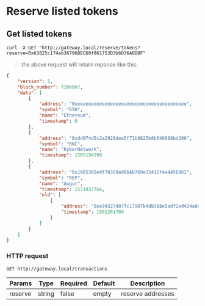 # Reserve listed tokens 

## Get listed tokens 

```shell
curl -X GET "http://gateway.local/reserve/tokens?reserve=0x63825c174ab367968EC60f061753D3bbD36A0D8F"
```

> the above request will return reponse like this:

```json
{
    "version": 1,
    "block_number": 7206067,
    "data": [
        {
            "address": "0xeeeeeeeeeeeeeeeeeeeeeeeeeeeeeeeeeeeeeeee",
            "symbol": "ETH",
            "name": "Ethereum",
            "timestamp": 0
        },
        {
            "address": "0xdd974d5c2e2928dea5f71b9825b8b646686bd200",
            "symbol": "KNC",
            "name": "KyberNetwork",
            "timestamp": 1505194399
        },
        {
            "address": "0x1985365e9f78359a9B6AD760e32412f4a445E862",
            "symbol": "REP",
            "name": "Augur",
            "timestamp": 1531037764,
            "old": [
                {
                    "address": "0xe94327d07fc17907b4db788e5adf2ed424addff6",
                    "timestamp": 1501261709
                }
            ]
        }
    ]
}
```

### HTTP request

`GET http://gateway.local/transactions`

Params | Type | Required | Default | Description
------ | ---- | -------- | ------- | -----------
reserve | string | false | empty | reserve addresses 